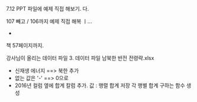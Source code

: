 7.12
PPT 파일에 예제 직접 해보기.
다.

107 빼고 / 106까지 예제 직접 해복 ㅣ...

+

책 57페이지까지.

강사님이 올리는 데이터 파일 
3. 데이터 파일 남북한 반전 전령략.xlsx
 - 신재생 에너지 ==> 북한 추가
 - 없는 값은 '-' ==> 0으로
 - 2016년 컬럼 옆에 합계 칼럼 추가.
   값 : 행렬 합계 저장
   각 행별 합계 구하는 함수 생성
   
